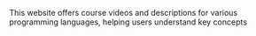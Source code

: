 This website offers course videos and descriptions for various programming languages, helping users understand key concepts
